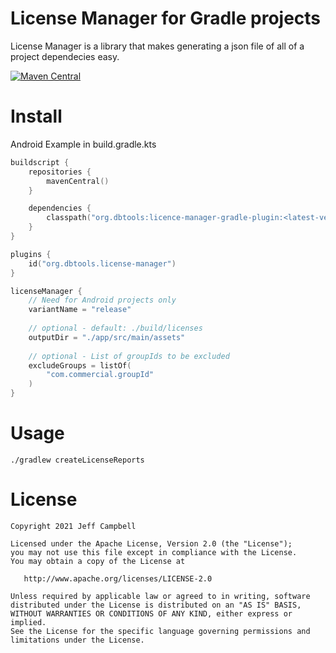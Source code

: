 License Manager for Gradle projects
===================================

License Manager is a library that makes generating a json file of all of a project dependecies easy.  

[![Maven Central](https://maven-badges.herokuapp.com/maven-central/org.dbtools/licence-manager-gradle-plugin/badge.svg)](https://maven-badges.herokuapp.com/maven-central/org.dbtools/licence-manager-gradle-plugin)

Install
=======
Android Example in build.gradle.kts

```kotlin
buildscript {
    repositories {
        mavenCentral()
    }

    dependencies {
        classpath("org.dbtools:licence-manager-gradle-plugin:<latest-version-here>")
    }
}

plugins {
    id("org.dbtools.license-manager")
}

licenseManager {
    // Need for Android projects only
    variantName = "release"
    
    // optional - default: ./build/licenses
    outputDir = "./app/src/main/assets"
    
    // optional - List of groupIds to be excluded
    excludeGroups = listOf(
        "com.commercial.groupId"
    )
}
```

Usage
=====

    ./gradlew createLicenseReports

License
=======

    Copyright 2021 Jeff Campbell

    Licensed under the Apache License, Version 2.0 (the "License");
    you may not use this file except in compliance with the License.
    You may obtain a copy of the License at

       http://www.apache.org/licenses/LICENSE-2.0

    Unless required by applicable law or agreed to in writing, software
    distributed under the License is distributed on an "AS IS" BASIS,
    WITHOUT WARRANTIES OR CONDITIONS OF ANY KIND, either express or implied.
    See the License for the specific language governing permissions and
    limitations under the License.
